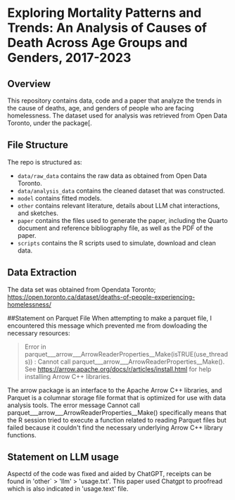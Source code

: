 # Exploring Mortality Patterns and Trends: An Analysis of Causes of Death Across Age Groups and Genders, 2017-2023

## Overview

This repository contains data, code and a paper that analyze the trends in the cause of deaths, age, and genders of people who are facing homelessness. The dataset used for analysis was retrieved from Open Data Toronto, under the package[.

## File Structure

The repo is structured as:

-   `data/raw_data` contains the raw data as obtained from Open Data Toronto.
-   `data/analysis_data` contains the cleaned dataset that was constructed.
-   `model` contains fitted models. 
-   `other` contains relevant literature, details about LLM chat interactions, and sketches.
-   `paper` contains the files used to generate the paper, including the Quarto document and reference bibliography file, as well as the PDF of the paper. 
-   `scripts` contains the R scripts used to simulate, download and clean data.

## Data Extraction
The data set was obtained from Opendata Toronto; https://open.toronto.ca/dataset/deaths-of-people-experiencing-homelessness/

##Statement on Parquet File
When attempting to make a parquet file, I encountered this message which prevented me from dowloading the necessary resources:

 > Error in parquet___arrow___ArrowReaderProperties__Make(isTRUE(use_threads)) : Cannot call parquet___arrow___ArrowReaderProperties__Make(). See https://arrow.apache.org/docs/r/articles/install.html for help installing Arrow C++ libraries.

The arrow package is an interface to the Apache Arrow C++ libraries, and Parquet is a columnar storage file format that is optimized for use with data analysis tools. The error message Cannot call parquet___arrow___ArrowReaderProperties__Make() specifically means that the R session tried to execute a function related to reading Parquet files but failed because it couldn't find the necessary underlying Arrow C++ library functions.


## Statement on LLM usage
Aspectd of the code was fixed and aided by ChatGPT, receipts can be found in 'other` > 'llm' > 'usage.txt'. This paper used Chatgpt to proofread which is also indicated in 'usage.text' file.
